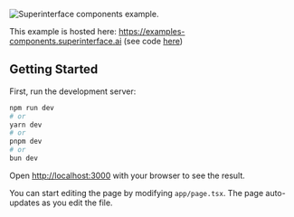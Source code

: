 ![Superinterface components example.](https://raw.githubusercontent.com/supercorp-ai/superinterface/main/examples/components/src/app/opengraph-image.png)

This example is hosted here: https://examples-components.superinterface.ai (see code [here](https://github.com/supercorp-ai/superinterface/tree/main/examples/components))

## Getting Started

First, run the development server:

```bash
npm run dev
# or
yarn dev
# or
pnpm dev
# or
bun dev
```

Open [http://localhost:3000](http://localhost:3000) with your browser to see the result.

You can start editing the page by modifying `app/page.tsx`. The page auto-updates as you edit the file.
